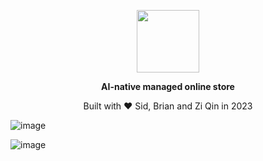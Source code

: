 <a href="https://salesreflex.com"><p align="center">
<img height=100 src="https://github.com/sidharrth2002/sales-reflex/assets/53941721/a371d17c-2b23-4984-b64b-639dd3d9f8c9"/>

</p></a>
<p align="center">
  <strong>AI-native managed online store</strong>
</p>
<p align="center">Built with ❤️ Sid, Brian and Zi Qin in 2023</p>


![image](https://github.com/sidharrth2002/sales-reflex/assets/53941721/0d8f9d0d-4ac1-47bb-811e-46f956ba0f7c)

![image](https://github.com/sidharrth2002/sales-reflex/assets/53941721/8945a62b-2e6a-4491-a68c-572b6b796fde)
